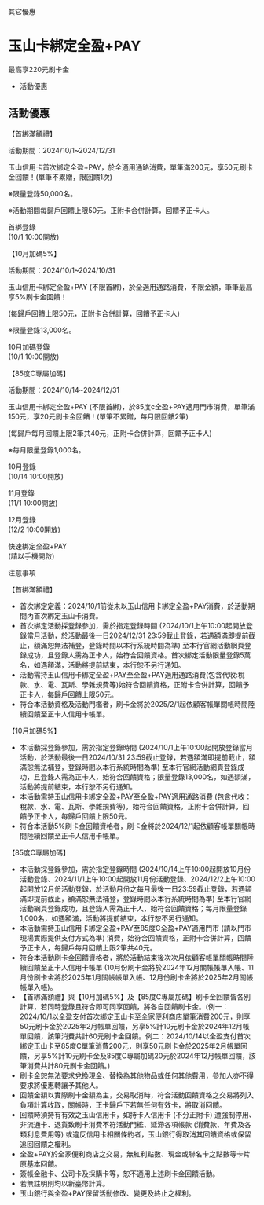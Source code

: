 其它優惠

# 玉山卡綁定全盈+PAY  

最高享220元刷卡金

  * 活動優惠

## 活動優惠

【首綁滿額禮】

活動期間：2024/10/1~2024/12/31

玉山信用卡首次綁定全盈+PAY，於全適用通路消費，單筆滿200元，享50元刷卡金回饋！(單筆不累贈，限回饋1次)

※限量登錄50,000名。

※活動期間每歸戶回饋上限50元，正附卡合併計算，回饋予正卡人。

首綁登錄  
(10/1 10:00開放)

  

【10月加碼5%】

活動期間：2024/10/1~2024/10/31

玉山信用卡綁定全盈+PAY (不限首綁)，於全適用通路消費，不限金額，筆筆最高享5%刷卡金回饋！

(每歸戶回饋上限50元，正附卡合併計算，回饋予正卡人)

※限量登錄13,000名。

10月加碼登錄  
(10/1 10:00開放)

  

【85度C專屬加碼】

活動期間：2024/10/14~2024/12/31

玉山信用卡綁定全盈+PAY (不限首綁)，於85度c全盈+PAY適用門市消費，單筆滿150元，享20元刷卡金回饋！(單筆不累贈，每月限回饋2筆)

(每歸戶每月回饋上限2筆共40元，正附卡合併計算，回饋予正卡人)

※每月限量登錄1,000名。

10月登錄  
(10/14 10:00開放)

11月登錄  
(11/1 10:00開放)

12月登錄  
(12/2 10:00開放)

快速綁定全盈+PAY  
(請以手機開啟)

注意事項

【首綁滿額禮】

  * 首次綁定定義：2024/10/1前從未以玉山信用卡綁定全盈+PAY消費，於活動期間內首次綁定玉山卡消費。
  * 首次綁定活動採登錄參加，需於指定登錄時間 (2024/10/1上午10:00起開放登錄當月活動，於活動最後一日2024/12/31 23:59截止登錄，若遇額滿即提前截止，額滿恕無法補登，登錄時間以本行系統時間為準) 至本行官網活動網頁登錄成功，且登錄人需為正卡人，始符合回饋資格。首次綁定活動限量登錄5萬名，如遇額滿，活動將提前結束，本行恕不另行通知。
  * 活動需持玉山信用卡綁定全盈+PAY至全盈+PAY適用通路消費(包含代收:稅款、水、電、瓦斯、學雜規費等)始符合回饋資格，正附卡合併計算，回饋予正卡人，每歸戶回饋上限50元。
  * 符合本活動資格及活動門檻者，刷卡金將於2025/2/1起依顧客帳單關帳時間陸續回饋至正卡人信用卡帳單。

【10月加碼5%】

  * 本活動採登錄參加，需於指定登錄時間 (2024/10/1上午10:00起開放登錄當月活動，於活動最後一日2024/10/31 23:59截止登錄，若遇額滿即提前截止，額滿恕無法補登，登錄時間以本行系統時間為準) 至本行官網活動網頁登錄成功，且登錄人需為正卡人，始符合回饋資格；限量登錄13,000名，如遇額滿，活動將提前結束，本行恕不另行通知。
  * 本活動需持玉山信用卡綁定全盈+PAY至全盈+PAY適用通路消費 (包含代收：稅款、水、電、瓦斯、學雜規費等)，始符合回饋資格，正附卡合併計算，回饋予正卡人，每歸戶回饋上限50元。
  * 符合本活動5%刷卡金回饋資格者，刷卡金將於2024/12/1起依顧客帳單關帳時間陸續回饋至正卡人信用卡帳單。

【85度C專屬加碼】

  * 本活動採登錄參加，需於指定登錄時間 (2024/10/14上午10:00起開放10月份活動登錄、2024/11/1上午10:00起開放11月份活動登錄、2024/12/2上午10:00起開放12月份活動登錄，於活動月份之每月最後一日23:59截止登錄，若遇額滿即提前截止，額滿恕無法補登，登錄時間以本行系統時間為準) 至本行官網活動網頁登錄成功，且登錄人需為正卡人，始符合回饋資格；每月限量登錄1,000名，如遇額滿，活動將提前結束，本行恕不另行通知。
  * 本活動需持玉山信用卡綁定全盈+PAY至85度C全盈+PAY適用門市 (請以門市現場實際提供支付方式為準) 消費，始符合回饋資格，正附卡合併計算，回饋予正卡人，每歸戶每月回饋上限2筆共40元。
  * 符合本活動刷卡金回饋資格者，將於活動結束後次次月依顧客帳單關帳時間陸續回饋至正卡人信用卡帳單 (10月份刷卡金將於2024年12月關帳帳單入帳、11月份刷卡金將於2025年1月關帳帳單入帳、12月份刷卡金將於2025年2月關帳帳單入帳)。
  * 【首綁滿額禮】與【10月加碼5%】及【85度C專屬加碼】刷卡金回饋皆各別計算，若同時登錄且符合即可同享回饋，將各自回饋刷卡金。(例一：2024/10/1以全盈支付首次綁定玉山卡至全家便利商店單筆消費200元，則享50元刷卡金於2025年2月帳單回饋，另享5%計10元刷卡金於2024年12月帳單回饋，該筆消費共計60元刷卡金回饋。例二：2024/10/14以全盈支付首次綁定玉山卡至85度C單筆消費200元，則享50元刷卡金於2025年2月帳單回饋，另享5%計10元刷卡金及85度C專屬加碼20元於2024年12月帳單回饋，該筆消費共計80元刷卡金回饋。)
  * 刷卡金恕無法要求兌換現金、替換為其他物品或任何其他費用，參加人亦不得要求將優惠轉讓予其他人。
  * 回饋金額以實際刷卡金額為主，交易取消時，符合活動回饋資格之交易將列入負項計算收取，關帳時，正卡歸戶下若無任何有效卡，將取消回饋。
  * 回饋時須持有有效之玉山信用卡，如持卡人信用卡 (不分正附卡) 遭強制停用、非流通卡、退貨致刷卡消費不符活動門檻、延滯各項帳款 (消費款、年費及各類利息費用等) 或違反信用卡相關條約者，玉山銀行得取消其回饋資格或保留追回回饋之權利。
  * 全盈+PAY於全家便利商店之交易，無紅利點數、現金或聯名卡之點數等卡片原基本回饋。
  * 簽帳金融卡、公司卡及採購卡等，恕不適用上述刷卡金回饋活動。
  * 若無註明則均以新臺幣計算。
  * 玉山銀行與全盈+PAY保留活動修改、變更及終止之權利。

